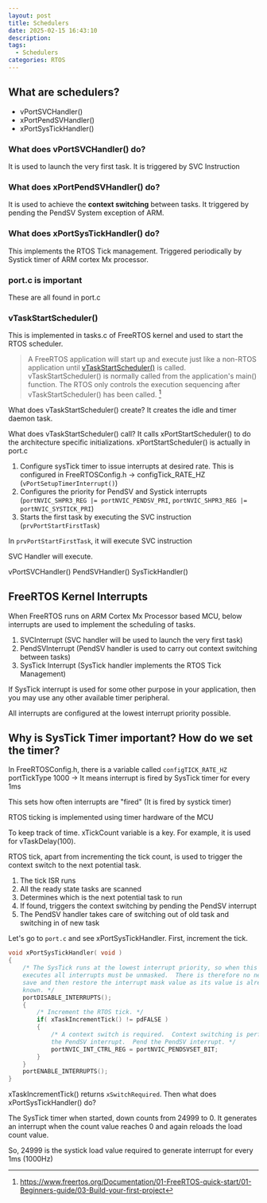 ```yaml
---
layout: post
title: Schedulers
date: 2025-02-15 16:43:10
description:
tags:
  - Schedulers
categories: RTOS
---
```


## What are schedulers?

- vPortSVCHandler()
- xPortPendSVHandler()
- xPortSysTickHandler()

### What does vPortSVCHandler() do?

It is used to launch the very first task.
It is triggered by SVC Instruction

### What does xPortPendSVHandler() do?

It is used to achieve the **context switching** between tasks.
It triggered by pending the PendSV System exception of ARM.

### What does xPortSysTickHandler() do?

This implements the RTOS Tick management.
Triggered periodically by Systick timer of ARM cortex Mx processor.

### port.c is important

These are all found in port.c

### vTaskStartScheduler()

This is implemented in tasks.c of FreeRTOS kernel and used to start the RTOS scheduler.

> A FreeRTOS application will start up and execute just like a non-RTOS application until [vTaskStartScheduler()](https://www.freertos.org/Documentation/02-Kernel/04-API-references/04-RTOS-kernel-control/03-vTaskStartScheduler) is called. vTaskStartScheduler() is normally called from the application's main() function. The RTOS only controls the execution sequencing after vTaskStartScheduler() has been called. [^1]

What does vTaskStartScheduler() create?
It creates the idle and timer daemon task.

What does vTaskStartScheduler() call?
It calls xPortStartScheduler() to do the architecture specific initializations.
xPortStartScheduler() is actually in port.c

1. Configure sysTick timer to issue interrupts at desired rate. This is configured in FreeRTOSConfig.h -> configTick_RATE_HZ (`vPortSetupTimerInterrupt()`)
2. Configures the priority for PendSV and Systick interrupts (`portNVIC_SHPR3_REG |= portNVIC_PENDSV_PRI`, `portNVIC_SHPR3_REG |= portNVIC_SYSTICK_PRI`)
3. Starts the first task by executing the SVC instruction (`prvPortStartFirstTask`)

In `prvPortStartFirstTask`, it will execute SVC instruction

SVC Handler will execute.

vPortSVCHandler()
PendSVHandler()
SysTickHandler()

## FreeRTOS Kernel Interrupts

When FreeRTOS runs on ARM Cortex Mx Processor based MCU, below interrupts are used to implement the scheduling of tasks.

1. SVCInterrupt (SVC handler will be used to launch the very first task)
2. PendSVInterrupt (PendSV handler is used to carry out context switching between tasks)
3. SysTick Interrupt (SysTick handler implements the RTOS Tick Management)

If SysTick interrupt is used for some other purpose in your application, then you may use any other available timer peripheral.

All interrupts are configured at the lowest interrupt priority possible.

## Why is SysTick Timer important? How do we set the timer?

In FreeRTOSConfig.h, there is a variable called `configTICK_RATE_HZ` portTickType 1000
-> It means interrupt is fired by SysTick timer for every 1ms

This sets how often interrupts are "fired" (It is fired by systick timer)

RTOS ticking is implemented using timer hardware of the MCU

To keep track of time. xTickCount variable is a key.
For example, it is used for vTaskDelay(100).

RTOS tick, apart from incrementing the tick count, is used to trigger the context switch to the next potential task.

1. The tick ISR runs
2. All the ready state tasks are scanned
3. Determines which is the next potential task to run
4. If found, triggers the context switching by pending the PendSV interrupt
5. The PendSV handler takes care of switching out of old task and switching in of new task

Let's go to `port.c` and see xPortSysTickHandler.
First, increment the tick.

```c
void xPortSysTickHandler( void )
{
	/* The SysTick runs at the lowest interrupt priority, so when this interrupt
	executes all interrupts must be unmasked.  There is therefore no need to
	save and then restore the interrupt mask value as its value is already
	known. */
	portDISABLE_INTERRUPTS();
	{
		/* Increment the RTOS tick. */
		if( xTaskIncrementTick() != pdFALSE )
		{
			/* A context switch is required.  Context switching is performed in
			the PendSV interrupt.  Pend the PendSV interrupt. */
			portNVIC_INT_CTRL_REG = portNVIC_PENDSVSET_BIT;
		}
	}
	portENABLE_INTERRUPTS();
}
```

xTaskIncrementTick() returns `xSwitchRequired`.
Then what does xPortSysTickHandler() do?

The SysTick timer when started, down counts from 24999 to 0.
It generates an interrupt when the count value reaches 0 and again reloads the load count value.

So, 24999 is the systick load value required to generate interrupt for every 1ms (1000Hz)

[^1]: https://www.freertos.org/Documentation/01-FreeRTOS-quick-start/01-Beginners-guide/03-Build-your-first-project
